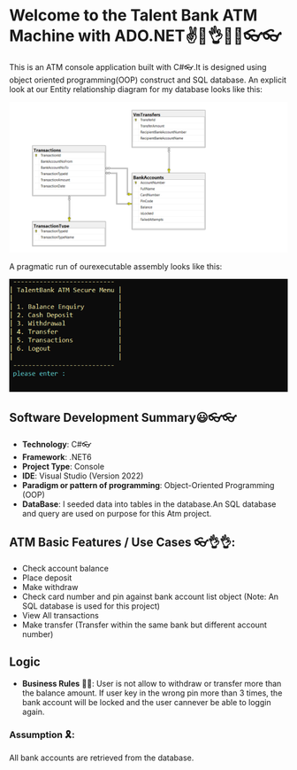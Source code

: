 # Welcome to the Talent Bank ATM Machine with ADO.NET✌🤞👌😉😎👓👓
This is  an ATM console application built with C#👓.It is designed using object oriented programming(OOP) construct and SQL database. An explicit look at our Entity relationship diagram for my database looks like this:

 ![](https://github.com/kendrickchibueze/-Modern-Node-on-AWS/blob/main/aws-images/Screenshot%20(499).png?raw=true)



A pragmatic run of ourexecutable assembly looks like this:

![](https://raw.githubusercontent.com/kendrickchibueze/-Modern-Node-on-AWS/5d6752d563ac41bcdf4c1419a5337a4dcae2cbf4/aws-images/Screenshot%20(395).png)

## Software Development Summary😃👓👓
* **Technology**: C#👓
* **Framework**: .NET6
* **Project Type**: Console
* **IDE**: Visual Studio (Version 2022)
* **Paradigm or pattern of programming**: Object-Oriented Programming (OOP)
* **DataBase**: I seeded data into  tables in the database.An SQL database  and query are used on purpose for this Atm project.

 ## ATM Basic Features / Use Cases 👓👌👌:
 * Check account balance
 * Place deposit
 * Make withdraw
 * Check card number and pin against bank account list object (Note: An SQL database is used for this project)
 * View All transactions
 * Make transfer (Transfer within the same bank but different account number)
 ## Logic
* **Business Rules** 🤷‍♀️:
User is not allow to withdraw or transfer more than the balance amount.
If user key in the wrong pin more than 3 times, the bank account will be locked and the user cannever be able to loggin again.

### Assumption 🎗:
All bank accounts are retrieved from the database.
